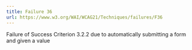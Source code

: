 ```yaml
---
title: Failure 36
url: https://www.w3.org/WAI/WCAG21/Techniques/failures/F36
---
```

Failure of Success Criterion 3.2.2 due to automatically submitting a form and given a value
